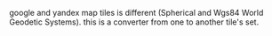 google and yandex map tiles is different (Spherical and Wgs84 World Geodetic Systems).
this is a converter from one to another tile's set.
